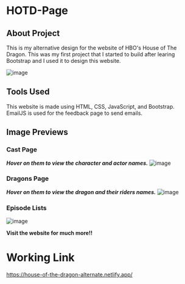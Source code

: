 # HOTD-Page

## About Project
This is my alternative design for the website of HBO's House of The Dragon.
This was my first project that I started to build after learing Bootstrap and I used it to design this website.

![image](https://github.com/Dipanshu0612/HOTD-Page/assets/97778136/8e7f7537-1e33-4516-a150-788cfc41cf47)

## Tools Used 
This website is made using HTML, CSS, JavaScript, and Bootstrap.\
EmailJS is used for the feedback page to send emails.

## Image Previews
### Cast Page
_**Hover on them to view the character and actor names.**_
![image](https://github.com/Dipanshu0612/HOTD-Page/assets/97778136/6eebded8-8682-40b5-8d81-fa07bb2e2606)
### Dragons Page
_**Hover on them to view the dragon and their riders names.**_
![image](https://github.com/Dipanshu0612/HOTD-Page/assets/97778136/98147164-533c-4487-a2b3-c4ce6dc40c2f)

### Episode Lists
![image](https://github.com/Dipanshu0612/HOTD-Page/assets/97778136/d2c92d84-68c4-40f8-95d2-269ff2eb0ebe)

**Visit the website for much more!!**

# Working Link
https://house-of-the-dragon-alternate.netlify.app/
